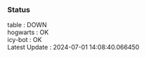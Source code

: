 ### Status


table : DOWN  
hogwarts : OK  
icy-bot : OK  
Latest Update : 2024-07-01 14:08:40.066450
